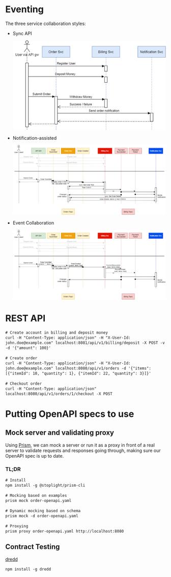 # Eventing

The three service collaboration styles:

* Sync API
 
  ![Sync API diagram](README.assets/sync-api.png)

* Notification-assisted

  ![Notification-assisted diagram](README.assets/notification-assisted.png)

* Event Collaboration

  ![Event Collaboration diagram](README.assets/event-collaboration.png)

# REST API

```
# Create account in billing and deposit money
curl -H "Content-Type: application/json" -H "X-User-Id: john.doe@example.com" localhost:8081/api/v1/billing/deposit -X POST -v -d '{"amount": 100}'

# Create order
curl -H "Content-Type: application/json" -H "X-User-Id: john.doe@example.com" localhost:8080/api/v1/orders -d '{"items": [{"itemId": 10, "quantity": 1}, {"itemId": 22, "quantity": 3}]}'

# Checkout order
curl -H "Content-Type: application/json" localhost:8080/api/v1/orders/1/checkout -X POST
```

# Putting OpenAPI specs to use

## Mock server and validating proxy

Using [Prism](https://meta.stoplight.io/docs/prism/docs/getting-started/01-installation.md), we can
mock a server or run it as a proxy in front of a real server to validate
requests and responses going through, making sure our OpenAPI spec is up to date.

### TL;DR

```shell
# Install
npm install -g @stoplight/prism-cli

# Mocking based on examples
prism mock order-openapi.yaml

# Dynamic mocking based on schema
prism mock -d order-openapi.yaml

# Proxying
prism proxy order-openapi.yaml http://localhost:8080
```

## Contract Testing

[dredd](https://dredd.org/en/latest/index.html)

```shell
npm install -g dredd
```
